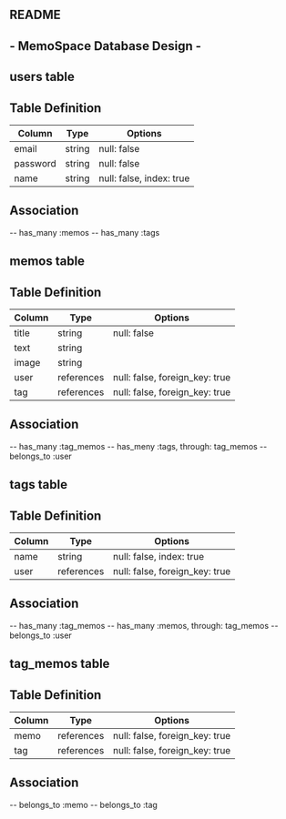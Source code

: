 ### ##############################
## 
##      README
## 
##      - MemoSpace  Database Design -
## 
### ##############################

### ##################
##   users table
### ##################

## Table Definition
  |Column|Type|Options|
  |------|----|-------|
  |email|string|null: false|
  |password|string|null: false|
  |name|string|null: false, index: true|
## Association
  -- has_many :memos
  -- has_many :tags

### ##################
##   memos table
### ##################

## Table Definition
  |Column|Type|Options|
  |------|----|-------|
  |title|string|null: false|
  |text|string||
  |image|string||
  |user|references|null: false, foreign_key: true|
  |tag|references|null: false, foreign_key: true|
## Association
  -- has_many :tag_memos
  -- has_meny :tags, through: tag_memos
  -- belongs_to :user

### ##################
##   tags table
### ##################

## Table Definition
  |Column|Type|Options|
  |------|----|-------|
  |name|string|null: false, index: true|
  |user|references|null: false, foreign_key: true|
## Association
  -- has_many :tag_memos
  -- has_many :memos, through: tag_memos
  -- belongs_to :user

### ##################
##   tag_memos table
### ##################

## Table Definition
  |Column|Type|Options|
  |------|----|-------|
  |memo|references|null: false, foreign_key: true|
  |tag|references|null: false, foreign_key: true|
## Association
  -- belongs_to :memo
  -- belongs_to :tag
